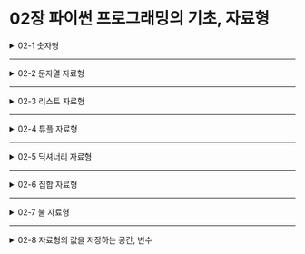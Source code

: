 # 02장 파이썬 프로그래밍의 기초, 자료형

<details>
<summary>02-1 숫자형</summary>
<div markdown="1">    

</div>
</details>

___

<details>
<summary>02-2 문자열 자료형</summary>
<div markdown="1">    

</div>
</details>

___

<details>
<summary>02-3 리스트 자료형</summary>
<div markdown="1">    

</div>
</details>

___

<details>
<summary>02-4 튜플 자료형</summary>
<div markdown="1">    

</div>
</details>

___

<details>
<summary>02-5 딕셔너리 자료형</summary>
<div markdown="1">    

</div>
</details>

___

<details>
<summary>02-6 집합 자료형</summary>
<div markdown="1">    

</div>
</details>

___

<details>
<summary>02-7 불 자료형</summary>
<div markdown="1">    

</div>
</details>

___

<details>
<summary>02-8 자료형의 값을 저장하는 공간, 변수</summary>
<div markdown="1">    

</div>
</details>

